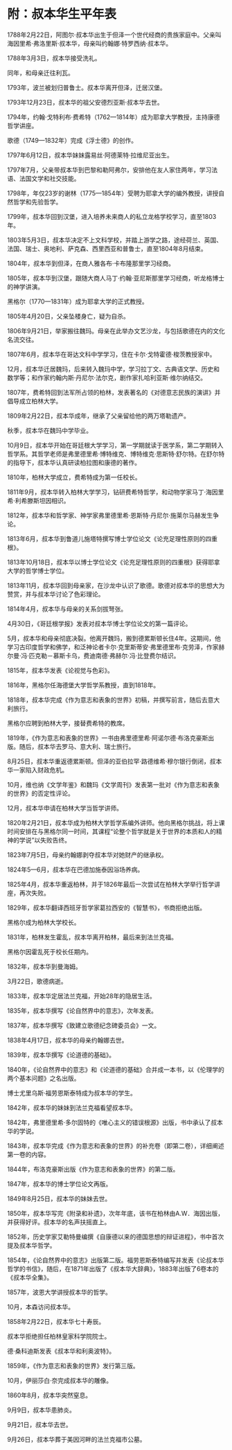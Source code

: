 <link href="../../css/style.css" rel="stylesheet" type="text/css" />



<div class="p">

# 附：叔本华生平年表

1788年2月22日，阿图尔·叔本华出生于但泽一个世代经商的贵族家庭中。父亲叫海因里希·弗洛里斯·叔本华，母亲叫约翰娜·特罗西纳·叔本华。

1788年3月3日，叔本华接受洗礼。

同年，和母亲迁往利瓦。

1793年，波兰被划归普鲁士。叔本华离开但泽，迁居汉堡。

1793年12月23日，叔本华的祖父安德烈亚斯·叔本华去世。

1794年，约翰·戈特利布·费希特（1762—1814年）成为耶拿大学教授，主持康德哲学讲座。

歌德（1749—1832年）完成《浮士德》的创作。

1797年6月12日，叔本华妹妹露易丝·阿德莱特·拉维尼亚出生。

1797年7月，父亲带叔本华到巴黎和勒阿弗尔，安排他在友人家住两年，学习法语、法国文学和社交技能。

1798年，年仅23岁的谢林（1775—1854年）受聘为耶拿大学的编外教授，讲授自然哲学和先验哲学。

1799年，叔本华回到汉堡，进入培养未来商人的私立龙格学校学习，直至1803年。

1803年5月3日，叔本华决定不上文科学校，并踏上游学之路，途经荷兰、英国、法国、瑞士、奥地利、萨克森、西里西亚和普鲁士，直至1804年8月结束。

1804年，叔本华到但泽，在商人雅各布·卡布隆那里学习经商。

1805年，叔本华到汉堡，跟随大商人马丁·约翰·亚尼斯那里学习经商，听龙格博士的神学讲演。

黑格尔（1770—1831年）成为耶拿大学的正式教授。

1805年4月20日，父亲坠楼身亡，疑为自杀。

1806年9月21日，举家搬往魏玛。母亲在此举办文艺沙龙，与包括歌德在内的文化名流交往。

1807年6月，叔本华在哥达文科中学学习，住在卡尔·戈特霍德·梭茨教授家中。

12月，叔本华迁居魏玛，后来转入魏玛中学，学习拉丁文、古典语文学、历史和数学等；和作家约翰内斯·丹尼尔·法尔克，剧作家扎哈利亚斯·维尔纳结交。

1807年，费希特回到法军所占领的柏林，发表著名的《对德意志民族的演讲》并倡导成立柏林大学。

1809年2月22日，叔本华成年，继承了父亲留给他的两万塔勒遗产。

秋季，叔本华在魏玛中学毕业。

10月9日，叔本华开始在哥廷根大学学习，第一学期就读于医学系，第二学期转入哲学系。其哲学老师是弗里德里希·博特维克、博特维克·思斯特·舒尔特。在舒尔特的指导下，叔本华认真研读柏拉图和康德的著作。

1810年，柏林大学成立，费希特成为第一任校长。

1811年9月，叔本华转入柏林大学学习，钻研费希特哲学，和动物学家马丁·海因里希·利希滕斯坦因相识。

1812年，叔本华和哲学家、神学家弗里德里希·恩斯特·丹尼尔·施莱尔马赫发生争论。

1813年6月，叔本华到鲁道儿施塔特撰写博士学位论文《论充足理性原则的四重根》。

1813年10月18日，叔本华以博士学位论文《论充足理性原则的四重根》获得耶拿大学的哲学博士学位。

1813年11月，叔本华回到母亲家，在沙龙中认识了歌德。歌德对叔本华的思想大为赞赏，并与叔本华讨论了色彩理论。

1814年4月，叔本华与母亲的关系剑拔弩张。

4月30日，《哥廷根学报》发表对叔本华博士学位论文的第一篇评论。

5月，叔本华和母亲彻底决裂。他离开魏玛，搬到德累斯顿长住4年。这期间，他学习古印度哲学和佛学，和泛神论者卡尔·克里斯蒂安·弗里德里布·克劳泽，作家赫尔曼·冯·匹克勒－慕斯卡乌，费迪南德·弗赫尔·冯·比登费尔结识。

1815年，叔本华发表《论视觉与色彩》。

1816年，黑格尔任海德堡大学哲学系教授，直到1818年。

1818年，叔本华完成《作为意志和表象的世界》初稿，并撰写前言，随后去意大利旅行。

黑格尔应聘到柏林大学，接替费希特的教席。

1819年，《作为意志和表象的世界》一书由弗里德里希·阿诺尔德·布洛克豪斯出版。随后，叔本华去罗马、意大利、瑞士旅行。

8月25日，叔本华重返德累斯顿。但泽的亚伯拉罕·路德维希·穆尔银行倒闭，叔本华一家陷入财政危机。

10月，维也纳《文学年鉴》和魏玛《文学周刊》发表第一批对《作为意志和表象的世界》的否定性评论。

12月，叔本华申请在柏林大学当哲学讲师。

1820年2月21日，叔本华成为柏林大学哲学系编外讲师。他向黑格尔挑战，将上课时间安排在与黑格尔同一时间，其课程“论整个哲学就是关于世界的本质和人的精神的学说”以失败告终。

1823年7月5日，母亲约翰娜剥夺叔本华对她财产的继承权。

1824年5—6月，叔本华在巴德加施泰因浴场养病。

1825年4月，叔本华重返柏林，并于1826年最后一次尝试在柏林大学举行哲学讲座，再次失败。

1829年，叔本华翻译西班牙哲学家葛拉西安的《智慧书》，书商拒绝出版。

黑格尔成为柏林大学校长。

1831年，柏林发生霍乱，叔本华离开柏林，最后来到法兰克福。

黑格尔因霍乱死于校长任期内。

1832年，叔本华到曼海姆。

3月22日，歌德病逝。

1833年，叔本华定居法兰克福，开始28年的隐居生活。

1835年，叔本华撰写《论自然界中的意志》，次年发表。

1837年，叔本华撰写《致建立歌德纪念碑委员会》一文。

1838年4月17日，叔本华的母亲约翰娜去世。

1839年，叔本华撰写《论道德的基础》。

1840年，《论自然界中的意志》和《论道德的基础》合并成一本书，以《伦理学的两个基本问题》之名出版。

博士尤里乌斯·福劳恩斯泰特成为叔本华的学生。

1842年，叔本华的妹妹到法兰克福看望叔本华。

1842年，弗里德里希·多尔固特的《唯心主义的错误根源》出版，书中承认了叔本华的学说。

1843年，叔本华完成《作为意志和表象的世界》的补充卷（即第二卷），详细阐述第一卷的内容。

1844年，布洛克豪斯出版《作为意志和表象的世界》的第二版。

1847年，叔本华的博士学位论文再版。

1849年8月25日，叔本华的妹妹去世。

1850年，叔本华写完《附录和补遗》，次年年底，该书在柏林由A.W．海因出版，并获得好评。叔本华的名声扶摇直上。

1852年，历史学家艾勒特曼编撰《自康德以来的德国思想的辩证进程》，书中首次提及叔本华哲学。

1854年，《论自然界中的意志》出版第二版。福劳恩斯泰特编写并发表《论叔本华哲学的书信》，随后，在1871年出版了《叔本华大辞典》，1883年出版了6卷本的《叔本华全集》。

1857年，波恩大学讲授叔本华的哲学。

10月，本森访问叔本华。

1858年2月22日，叔本华七十寿辰。

叔本华拒绝担任柏林皇家科学院院士。

德·桑科迪斯发表《叔本华和利奥波特》。

1859年，《作为意志和表象的世界》发行第三版。

10月，伊丽莎白·奈完成叔本华的雕像。

1860年8月，叔本华突然窒息。

9月9日，叔本华患肺炎。

9月21日，叔本华去世。

9月26日，叔本华葬于美因河畔的法兰克福市公墓。


